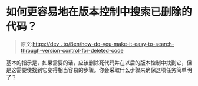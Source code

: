 # 如何更容易地在版本控制中搜索已删除的代码？

> 原文:[https://dev . to/Ben/how-do-you-make-it-easy-to-search-through-version-control-for-deleted-code](https://dev.to/ben/how-do-you-make-it-easier-to-search-through-version-control-for-deleted-code)

基本的指示是，如果需要的话，应该删除死代码并在以后的版本控制中找到它，但是这需要使找到它变得相当容易的步骤。你会采取什么步骤来确保这项任务简单明了？